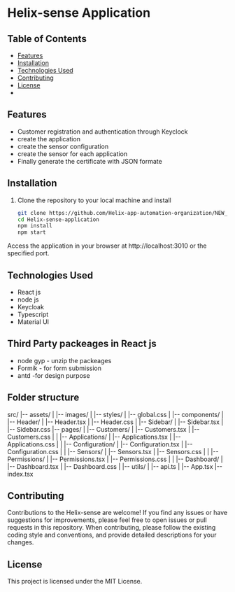 # Helix-sense Application


## Table of Contents

- [Features](#features)
- [Installation](#installation)
- [Technologies Used](#technologies-used)
- [Contributing](#contributing)
- [License](#license)
- 
## Features

- Customer registration and authentication through Keyclock
- create the application 
- create the sensor configuration 
- create the sensor for each application
- Finally generate the certificate with JSON formate

## Installation 
1. Clone the repository to your local machine and install
   ```bash
   git clone https://github.com/Helix-app-automation-organization/NEW_UI_Helix_app.git
   cd Helix-sense-application
   npm install
   npm start

Access the application in your browser at http://localhost:3010 or the specified port.

## Technologies Used
- React js 
- node js 
- Keycloak 
- Typescript
- Material UI

## Third Party packeages in React js
- node gyp - unzip the packeages 
- Formik -  for form submission
- antd -for design purpose

## Folder structure 
src/
|-- assets/
|   |-- images/
|   |-- styles/
|       |-- global.css
|
|-- components/
|   |-- Header/
|       |-- Header.tsx
|       |-- Header.css
|   |-- Sidebar/
|       |-- Sidebar.tsx
|       |-- Sidebar.css
|--  pages/
|     |-- Customers/
|        |-- Customers.tsx
|        |-- Customers.css
|
|    |-- Applications/
|        |-- Applications.tsx
|        |-- Applications.css
|
|    |-- Configuration/
|        |-- Configuration.tsx
|        |-- Configuration.css
|
|    |-- Sensors/
|        |-- Sensors.tsx
|        |-- Sensors.css
|
|    |-- Permissions/
|        |-- Permissions.tsx
|        |-- Permissions.css
|
|    |-- Dashboard/
|        |-- Dashboard.tsx
|        |-- Dashboard.css
|
|-- utils/
|   |-- api.ts
|
|-- App.tsx
|-- index.tsx



## Contributing
Contributions to the Helix-sense are welcome! If you find any issues or have suggestions for improvements, please feel free to open issues or pull requests in this repository.
When contributing, please follow the existing coding style and conventions, and provide detailed descriptions for your changes.

 

## License
This project is licensed under the MIT License.

